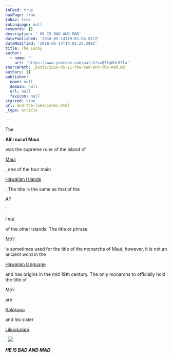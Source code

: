 ```yaml
---
inFeed: true
hasPage: true
inNav: true
inLanguage: null
keywords: []
description: ' HE IS BAD AND MAD'
datePublished: '2016-05-14T19:01:56.017Z'
dateModified: '2016-05-14T19:01:22.298Z'
title: The Lucky
author:
  - name: ''
    url: 'https://www.youtube.com/watch?v=Q73gUUr8Zlw'
sourcePath: _posts/2016-05-11-the-bad-and-the-mad.md
authors: []
publisher:
  name: null
  domain: null
  url: null
  favicon: null
starred: true
url: and-the-luke/index.html
_type: Article

---
```

The

**Aliʻi nui of Maui**

was the supreme ruler of the island of

[Maui][0]

, one of the four main

[Hawaiian Islands][1]

. The title is the same as that of the

_Ali_

ʻ

_i nui_

of the other islands. The title or phrase

_Mōʻī_

is sometimes used for the title of the monarchs of Maui; however, it is not an ancient word in the

[Hawaiian language][2]

and has origins in the mid 19th century. The only monarchs to officially hold the title of

_Mōʻī_

are

[Kalākaua][3]

and his sister

[Liliuokalani][4]

.
![](https://the-grid-user-content.s3-us-west-2.amazonaws.com/6cd0b2ac-758c-4b2f-9c41-4c4025797c92.png)

_**HE IS BAD AND MAD**_

[0]: https://en.wikipedia.org/wiki/Maui "Maui"
[1]: https://en.wikipedia.org/wiki/Hawaiian_Islands "Hawaiian Islands"
[2]: https://en.wikipedia.org/wiki/Hawaiian_language "Hawaiian language"
[3]: https://en.wikipedia.org/wiki/Kal%C4%81kaua "Kalākaua"
[4]: https://en.wikipedia.org/wiki/Liliuokalani "Liliuokalani"
